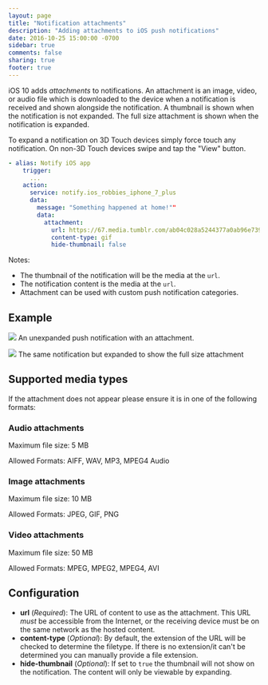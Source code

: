 ```yaml
---
layout: page
title: "Notification attachments"
description: "Adding attachments to iOS push notifications"
date: 2016-10-25 15:00:00 -0700
sidebar: true
comments: false
sharing: true
footer: true
---
```


iOS 10 adds _attachments_ to notifications. An attachment is an image, video, or audio file which is downloaded to the device when a notification is received and shown alongside the notification. A thumbnail is shown when the notification is not expanded. The full size attachment is shown when the notification is expanded.

<p class="note">
To expand a notification on 3D Touch devices simply force touch any notification. On non-3D Touch devices swipe and tap the "View" button.
</p>

```yaml
- alias: Notify iOS app
    trigger:
      ...
    action:
      service: notify.ios_robbies_iphone_7_plus
      data:
        message: "Something happened at home!""
        data:
          attachment:
            url: https://67.media.tumblr.com/ab04c028a5244377a0ab96e73915e584/tumblr_nfn3ztLjxk1tq4of6o1_400.gif
            content-type: gif
            hide-thumbnail: false
```

Notes:
* The thumbnail of the notification will be the media at the `url`.
* The notification content is the media at the `url`.
* Attachment can be used with custom push notification categories.

## Example

<p class='img'>
  <img src='/images/ios/attachment.png' />
  An unexpanded push notification with an attachment.
</p>

<p class='img'>
  <img src='/images/ios/expanded_attachment.png' />
  The same notification but expanded to show the full size attachment
</p>

## Supported media types

If the attachment does not appear please ensure it is in one of the following formats:

### Audio attachments

Maximum file size: 5 MB

Allowed Formats: AIFF, WAV, MP3, MPEG4 Audio

### Image attachments

Maximum file size: 10 MB

Allowed Formats: JPEG, GIF, PNG

### Video attachments

Maximum file size: 50 MB

Allowed Formats: MPEG, MPEG2, MPEG4, AVI

## Configuration

- **url** (*Required*): The URL of content to use as the attachment. This URL _must_ be accessible from the Internet, or the receiving device must be on the same network as the hosted content.
- **content-type** (*Optional*): By default, the extension of the URL will be checked to determine the filetype. If there is no extension/it can't be determined you can manually provide a file extension.
- **hide-thumbnail** (*Optional*): If set to `true` the thumbnail will not show on the notification. The content will only be viewable by expanding.
